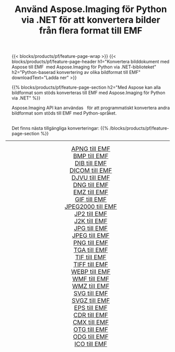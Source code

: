 ﻿---
title: Använd Aspose.Imaging för Python via .NET för att konvertera bilder från flera format till EMF 
weight: 3920
url: /sv/python-net/conversion/to/emf 
lang: sv
langdirlevel: 2
locales: zh-hans,ja,it,ru,de,es,fr,nl,id,lt,pl,pt,vi,tr,ko,zh-hant,ar,hi,th,sv,cs,uk,he
description: Du kan använda Aspose.Imaging för Python via .NET-biblioteket för att konvertera från en mängd olika format till EMF
---

{{< blocks/products/pf/feature-page-wrap >}}
{{< blocks/products/pf/feature-page-header h1="Konvertera bilddokument med Aspose till EMF  med Aspose.Imaging för Python via .NET-biblioteket" h2="Python-baserad konvertering av olika bildformat till EMF" downloadText="Ladda ner" >}}


{{% blocks/products/pf/feature-page-section  h2="Med Aspose kan alla bildformat som stöds konverteras till EMF med Aspose.Imaging för Python via .NET" %}}
<p align=justify>Aspose.Imaging API kan användas   för att programmatiskt konvertera andra bildformat som stöds till EMF med Python-språket.</p>
<br/>
Det finns nästa tillgängliga konverteringar:
{{% /blocks/products/pf/feature-page-section %}}
<div class="container-fluid productfamilypage bg-gray">
    <div class="convertypes bg-gray agp-content section">
        <div class="container">
		<hr style="margin-left:-20px;"/>
		<div class="row other-converters" style="gap: 10px;font-size: 19px;text-align:center;">
		    <div class='col-md-2 other-converter remove-lp remove-rp'><a href="/imaging/sv/python-net/conversion/apng-to-emf" style="padding:15px;">APNG till EMF</a></div>
<div class='col-md-2 other-converter remove-lp remove-rp'><a href="/imaging/sv/python-net/conversion/bmp-to-emf" style="padding:15px;">BMP till EMF</a></div>
<div class='col-md-2 other-converter remove-lp remove-rp'><a href="/imaging/sv/python-net/conversion/dib-to-emf" style="padding:15px;">DIB till EMF</a></div>
<div class='col-md-2 other-converter remove-lp remove-rp'><a href="/imaging/sv/python-net/conversion/dicom-to-emf" style="padding:15px;">DICOM till EMF</a></div>
<div class='col-md-2 other-converter remove-lp remove-rp'><a href="/imaging/sv/python-net/conversion/djvu-to-emf" style="padding:15px;">DJVU till EMF</a></div>
<div class='col-md-2 other-converter remove-lp remove-rp'><a href="/imaging/sv/python-net/conversion/dng-to-emf" style="padding:15px;">DNG till EMF</a></div>
<div class='col-md-2 other-converter remove-lp remove-rp'><a href="/imaging/sv/python-net/conversion/emz-to-emf" style="padding:15px;">EMZ till EMF</a></div>
<div class='col-md-2 other-converter remove-lp remove-rp'><a href="/imaging/sv/python-net/conversion/gif-to-emf" style="padding:15px;">GIF till EMF</a></div>
<div class='col-md-2 other-converter remove-lp remove-rp'><a href="/imaging/sv/python-net/conversion/jpeg2000-to-emf" style="padding:15px;">JPEG2000 till EMF</a></div>
<div class='col-md-2 other-converter remove-lp remove-rp'><a href="/imaging/sv/python-net/conversion/jp2-to-emf" style="padding:15px;">JP2 till EMF</a></div>
<div class='col-md-2 other-converter remove-lp remove-rp'><a href="/imaging/sv/python-net/conversion/j2k-to-emf" style="padding:15px;">J2K till EMF</a></div>
<div class='col-md-2 other-converter remove-lp remove-rp'><a href="/imaging/sv/python-net/conversion/jpg-to-emf" style="padding:15px;">JPG till EMF</a></div>
<div class='col-md-2 other-converter remove-lp remove-rp'><a href="/imaging/sv/python-net/conversion/jpeg-to-emf" style="padding:15px;">JPEG till EMF</a></div>
<div class='col-md-2 other-converter remove-lp remove-rp'><a href="/imaging/sv/python-net/conversion/png-to-emf" style="padding:15px;">PNG till EMF</a></div>
<div class='col-md-2 other-converter remove-lp remove-rp'><a href="/imaging/sv/python-net/conversion/tga-to-emf" style="padding:15px;">TGA till EMF</a></div>
<div class='col-md-2 other-converter remove-lp remove-rp'><a href="/imaging/sv/python-net/conversion/tif-to-emf" style="padding:15px;">TIF till EMF</a></div>
<div class='col-md-2 other-converter remove-lp remove-rp'><a href="/imaging/sv/python-net/conversion/tiff-to-emf" style="padding:15px;">TIFF till EMF</a></div>
<div class='col-md-2 other-converter remove-lp remove-rp'><a href="/imaging/sv/python-net/conversion/webp-to-emf" style="padding:15px;">WEBP till EMF</a></div>
<div class='col-md-2 other-converter remove-lp remove-rp'><a href="/imaging/sv/python-net/conversion/wmf-to-emf" style="padding:15px;">WMF till EMF</a></div>
<div class='col-md-2 other-converter remove-lp remove-rp'><a href="/imaging/sv/python-net/conversion/wmz-to-emf" style="padding:15px;">WMZ till EMF</a></div>
<div class='col-md-2 other-converter remove-lp remove-rp'><a href="/imaging/sv/python-net/conversion/svg-to-emf" style="padding:15px;">SVG till EMF</a></div>
<div class='col-md-2 other-converter remove-lp remove-rp'><a href="/imaging/sv/python-net/conversion/svgz-to-emf" style="padding:15px;">SVGZ till EMF</a></div>
<div class='col-md-2 other-converter remove-lp remove-rp'><a href="/imaging/sv/python-net/conversion/eps-to-emf" style="padding:15px;">EPS till EMF</a></div>
<div class='col-md-2 other-converter remove-lp remove-rp'><a href="/imaging/sv/python-net/conversion/cdr-to-emf" style="padding:15px;">CDR till EMF</a></div>
<div class='col-md-2 other-converter remove-lp remove-rp'><a href="/imaging/sv/python-net/conversion/cmx-to-emf" style="padding:15px;">CMX till EMF</a></div>
<div class='col-md-2 other-converter remove-lp remove-rp'><a href="/imaging/sv/python-net/conversion/otg-to-emf" style="padding:15px;">OTG till EMF</a></div>
<div class='col-md-2 other-converter remove-lp remove-rp'><a href="/imaging/sv/python-net/conversion/odg-to-emf" style="padding:15px;">ODG till EMF</a></div>
<div class='col-md-2 other-converter remove-lp remove-rp'><a href="/imaging/sv/python-net/conversion/ico-to-emf" style="padding:15px;">ICO till EMF</a></div>
                </div>
        </div>
    </div>
</div>
<br/>


